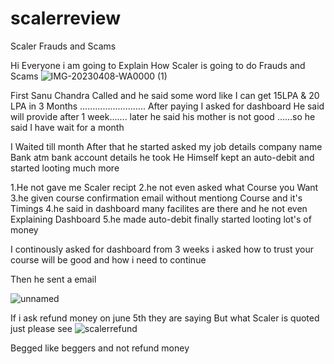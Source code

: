 # scalerreview
Scaler Frauds and Scams

Hi Everyone i am going to Explain How Scaler is going to do Frauds and Scams
![IMG-20230408-WA0000 (1)](https://github.com/Prakash-7382012092/scalerreview/assets/52729945/1af2caa7-d8f6-4bce-845b-5097b07101ea)

First Sanu Chandra Called and he said some word like I can get 15LPA & 20 LPA in 3 Months ……………………..
After paying I asked for dashboard He said will provide after 1 week……. later
he said his mother is not good ……so he said I have wait for a month 

I Waited till month 
After that he started asked my job details 
company name
Bank atm
bank account details he took 
He Himself kept an auto-debit and started looting much more

1.He not gave me Scaler recipt
2.he not even asked what Course you Want
3.he given course confirmation email without mentiong Course and it's Timings
4.he said in dashboard many facilites are there and he not even Explaining Dashboard
5.he made auto-debit finally started looting lot's of money


I continously asked for dashboard from 3 weeks 
i asked
how to trust your course will be good and how i need to continue 

Then he sent a email

![unnamed](https://github.com/Prakash-7382012092/scalerreview/assets/52729945/d96c3a04-7dbf-4554-95d3-91bdddb6351e)


If i ask refund money on june 5th they are saying 
But what Scaler is quoted just please see
![scalerrefund](https://github.com/Prakash-7382012092/scalerreview/assets/52729945/fe6c8e8f-24d0-465c-8576-72779887b257)


Begged like beggers and not refund money

